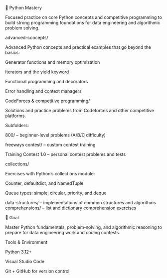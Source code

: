 🐍 Python Mastery

Focused practice on core Python concepts and competitive programming to build strong programming foundations for data engineering and algorithmic problem solving.


advanced-concepts/

Advanced Python concepts and practical examples that go beyond the basics:

Generator functions and memory optimization

Iterators and the yield keyword

Functional programming and decorators

Error handling and context managers

CodeForces & competitive programming/

Solutions and practice problems from Codeforces and other competitive platforms.

Subfolders:

800/ – beginner-level problems (A/B/C difficulty)

freeways contest/ – custom contest training

Training Contest 1.0 – personal contest problems and tests

collections/

Exercises with Python’s collections module:

Counter, defaultdict, and NamedTuple

Queue types: simple, circular, priority, and deque


data-structures/ – implementations of common structures and algorithms
comprehensions/ – list and dictionary comprehension exercises

🎯 Goal

Master Python fundamentals, problem-solving, and algorithmic reasoning to prepare for data engineering work and coding contests.

 Tools & Environment

Python 3.12+

Visual Studio Code

Git + GitHub for version control
